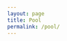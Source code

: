 ```yaml
---
layout: page
title: Pool
permalink: /pool/
---
```

<div id="content">
    <script>

var characters = {
	count: 0,
	appear: function(menu) {
		// select a geometric char from array
		var menu = ['•','◊','∆'];

		// select random integer from 0-2
		var dart = Math.random();
		dart = Math.floor(dart* menu.length );
		var character = menu[dart];

		var idName = 'char-' + this.count++;
		// insert at the beginning of the body element
		$('body').prepend('<span class="character" id="' + idName+ '">'  + character + '</span>');
		// style it with css?
	},
	disappear: function() {
		$('.character').hide();
	},
	move: function(destX, destY) {
		$('.character').animate(
			{ top: destY, left: destX },
		  	3000
		);
	},
	// characters.newColor();

	// change the characters to a random color, using hsl values
	newColor: function() {
		var hue = 'rgb(' + (Math.floor(Math.random() * 256)) + ',' + (Math.floor(Math.random() * 256)) + ',' + (Math.floor(Math.random() * 256)) + ')';
		$('.character').animate({color: hue}, 1000);
		return undefined;
	},
	// characters.newSize();
	// change the character css to a random font-size between 50 and 400%
	newSize: function() {
		var size = Math.random() * 360;
		$('.character').css('font-size',size)
		return undefined;
	}
}
characters.appear(['•','◊','∆']);
$('body').click( function(event) {
	alert(event.pageX + " " + event.pageY);
	characters.move(event.pageX, event.pageY)
})

</script>

<style>
.character {
	position: absolute;
	font-size: 60px;
}
</style>


  </div>
